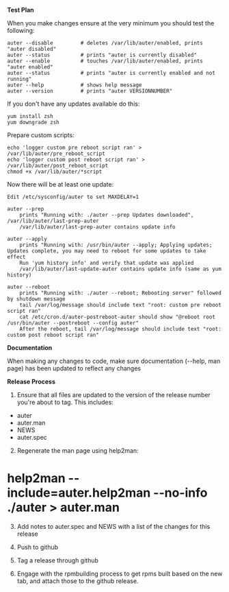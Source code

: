 **Test Plan**

When you make changes ensure at the very minimum you should test the following:

```
auter --disable         # deletes /var/lib/auter/enabled, prints "auter disabled"
auter --status          # prints "auter is currently disabled"
auter --enable          # touches /var/lib/auter/enabled, prints "auter enabled"
auter --status          # prints "auter is currently enabled and not running"
auter --help            # shows help message
auter --version         # prints "auter VERSIONNUMBER"
```

If you don't have any updates available do this:

```
yum install zsh
yum downgrade zsh
```

Prepare custom scripts:

```
echo 'logger custom pre reboot script ran' > /var/lib/auter/pre_reboot_script
echo 'logger custom post reboot script ran' > /var/lib/auter/post_reboot_script
chmod +x /var/lib/auter/*script
```

Now there will be at least one update:

```
Edit /etc/sysconfig/auter to set MAXDELAY=1

auter --prep
    prints "Running with: ./auter --prep Updates downloaded", /var/lib/auter/last-prep-auter
    /var/lib/auter/last-prep-auter contains update info

auter --apply
    prints "Running with: /usr/bin/auter --apply; Applying updates; Updates complete, you may need to reboot for some updates to take effect
    Run 'yum history info' and verify that update was applied
    /var/lib/auter/last-update-auter contains update info (same as yum history)

auter --reboot
    prints "Running with: ./auter --reboot; Rebooting server" followed by shutdown message
    tail /var/log/message should include text "root: custom pre reboot script ran"
    cat /etc/cron.d/auter-postreboot-auter should show "@reboot root /usr/bin/auter --postreboot --config auter"
    After the reboot, tail /var/log/message should include text "root: custom post reboot script ran"
```

**Documentation**

When making any changes to code, make sure documentation (--help, man page) has been updated to reflect any changes

**Release Process**

1.  Ensure that all files are updated to the version of the release number you're about to tag.  This includes:
  - auter
  - auter.man
  - NEWS
  - auter.spec

2.  Regenerate the man page using help2man:

  # help2man --include=auter.help2man --no-info ./auter > auter.man

3.  Add notes to auter.spec and NEWS with a list of the changes for this release

4.  Push to github

5.  Tag a release through github

6.  Engage with the rpmbuilding process to get rpms built based on the new tab, and attach those to the github release. 
